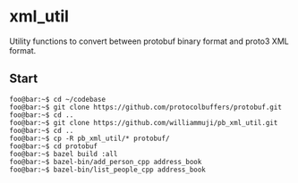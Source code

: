 # xml_util
Utility functions to convert between protobuf binary format and proto3 XML format.

## Start
```console
foo@bar:~$ cd ~/codebase 
foo@bar:~$ git clone https://github.com/protocolbuffers/protobuf.git 
foo@bar:~$ cd .. 
foo@bar:~$ git clone https://github.com/williammuji/pb_xml_util.git
foo@bar:~$ cd .. 
foo@bar:~$ cp -R pb_xml_util/* protobuf/ 
foo@bar:~$ cd protobuf 
foo@bar:~$ bazel build :all 
foo@bar:~$ bazel-bin/add_person_cpp address_book 
foo@bar:~$ bazel-bin/list_people_cpp address_book 
```
